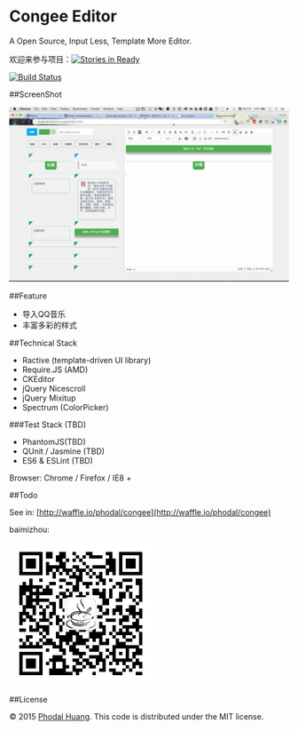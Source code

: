 # Congee Editor

A Open Source, Input Less, Template More Editor.

欢迎来参与项目：[![Stories in Ready](https://badge.waffle.io/phodal/congee.svg?label=ready&title=Ready)](http://waffle.io/phodal/congee)


[![Build Status](https://travis-ci.org/phodal/congee.svg?branch=gh-pages)](https://travis-ci.org/phodal/congee)

##ScreenShot

![Screenshot](docs/screenshot.jpg)

##Feature

- 导入QQ音乐
- 丰富多彩的样式

##Technical Stack

- Ractive (template-driven UI library)
- Require.JS (AMD)
- CKEditor
- jQuery Nicescroll
- jQuery Mixitup
- Spectrum (ColorPicker)

###Test Stack (TBD)

- PhantomJS(TBD)
- QUnit / Jasmine (TBD)
- ES6 & ESLint (TBD)

Browser: Chrome / Firefox / IE8 +

##Todo

See in: [http://waffle.io/phodal/congee](http://waffle.io/phodal/congee)


baimizhou:

![Baimizhou Wechat](baimizhou.jpg)

##License

© 2015 [Phodal Huang](https://www.phodal.com). This code is distributed under the MIT license.
